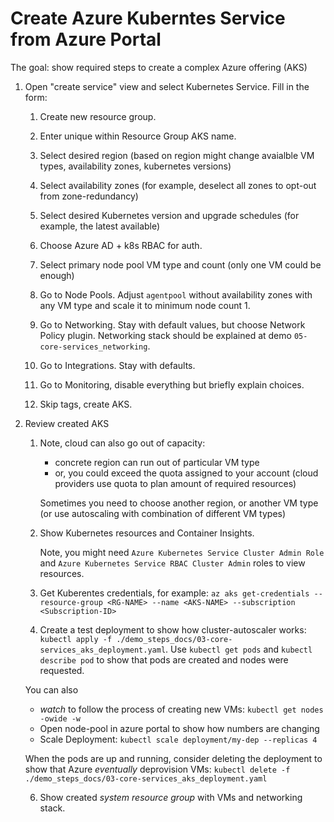 # Create Azure Kuberntes Service from Azure Portal

The goal: show required steps to create a complex Azure offering (AKS)

1. Open "create service" view and select Kubernetes Service. Fill in the form:

    1. Create new resource group.

    2. Enter unique within Resource Group AKS name.

    3. Select desired region (based on region might change avaialble VM types, availability zones, kubernetes versions)

    4. Select availability zones (for example, deselect all zones to opt-out from zone-redundancy)

    5. Select desired Kubernetes version and upgrade schedules (for example, the latest available)

    6. Choose Azure AD + k8s RBAC for auth.

    7. Select primary node pool VM type and count (only one VM could be enough)

    8. Go to Node Pools. Adjust `agentpool` without availability zones with any VM type and scale it to minimum node count 1.

    9. Go to Networking. Stay with default values, but choose Network Policy plugin. Networking stack should be explained at demo `05-core-services_networking`.

    10. Go to Integrations. Stay with defaults.

    11. Go to Monitoring, disable everything but briefly explain choices.

    12. Skip tags, create AKS.

2. Review created AKS

    1. Note, cloud can also go out of capacity:
        - concrete region can run out of particular VM type
        - or, you could exceed the quota assigned to your account (cloud providers use quota to plan amount of required resources)

        Sometimes you need to choose another region, or another VM type (or use autoscaling with combination of different VM types)

    2. Show Kubernetes resources and Container Insights.

        Note, you might need `Azure Kubernetes Service Cluster Admin Role` and `Azure Kubernetes Service RBAC Cluster Admin` roles to view resources.

    3. Get Kuberentes credentials, for example: `az aks get-credentials --resource-group <RG-NAME> --name <AKS-NAME> --subscription <Subscription-ID>`

    4. Create a test deployment to show how cluster-autoscaler works: `kubectl apply -f ./demo_steps_docs/03-core-services_aks_deployment.yaml`. Use `kubectl get pods` and `kubectl describe pod` to show that pods are created and nodes were requested.

    You can also
      - _watch_ to follow the process of creating new VMs: `kubectl get nodes -owide -w`
      - Open node-pool in azure portal to show how numbers are changing
      - Scale Deployment: `kubectl scale deployment/my-dep --replicas 4`

    When the pods are up and running, consider deleting the deployment to show that Azure _eventually_ deprovision VMs: `kubectl delete -f ./demo_steps_docs/03-core-services_aks_deployment.yaml`

    6. Show created _system resource group_ with VMs and networking stack.
